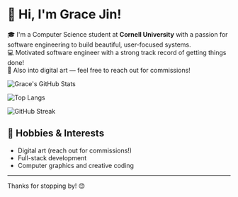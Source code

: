 # 👋 Hi, I'm Grace Jin!
🎓 I'm a Computer Science student at **Cornell University** with a passion for software engineering to build beautiful, user-focused systems.  
💻 Motivated software engineer with a strong track record of getting things done!  
🎨 Also into digital art — feel free to reach out for commissions!



![Grace's GitHub Stats](https://github-readme-stats.vercel.app/api?username=gracejinsotrue&show_icons=true&theme=tokyonight&hide_rank=True)

![Top Langs](https://github-readme-stats.vercel.app/api/top-langs/?username=gracejinsotrue&layout=compact&theme=tokyonight)

![GitHub Streak](https://streak-stats.demolab.com?user=gracejinsotrue&theme=tokyonight)


## 🎨 Hobbies & Interests
- Digital art (reach out for commissions!)
- Full-stack development  
- Computer graphics and creative coding  
---

Thanks for stopping by! 😊

